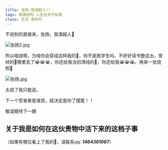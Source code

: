 ```yaml
---
title: 张扬,我滴超人!!
tags: 数据结构 人生在世不如意
class: 生活 真的吗
---
```


不说别的直接来，张扬，我滴超人🥵

![张扬2.jpg](https://i.loli.net/2021/11/26/CEizFwGZVBo7kWA.jpg)

<!-- more -->

所以咱说啊，为啥你会穿成这样我的🐏，你不是医学生吗，不好好读书整这出，曾经的🐏哪里去了😭😭😭，你还给我当初清纯的🐏，你还给我😭😭😭。再来一张烧照🥵

![张扬.jpg](https://i.loli.net/2021/11/26/Mya8XtkfYKo2Ag1.jpg)

太烧了我只能说。

下一个受害者是谁捏，就决定是你了摆尾！！

敬请期待下一期

## 关于我是如何在这伙贵物中活下来的这档子事

（如果有哪位看上了我的🐏，请联系qq: ***1464361067***）

